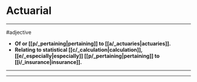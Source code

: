# Actuarial
---
#adjective
- **Of or [[p/_pertaining|pertaining]] to [[a/_actuaries|actuaries]].**
- **Relating to statistical [[c/_calculation|calculation]], [[e/_especially|especially]] [[p/_pertaining|pertaining]] to [[i/_insurance|insurance]].**
---
---
